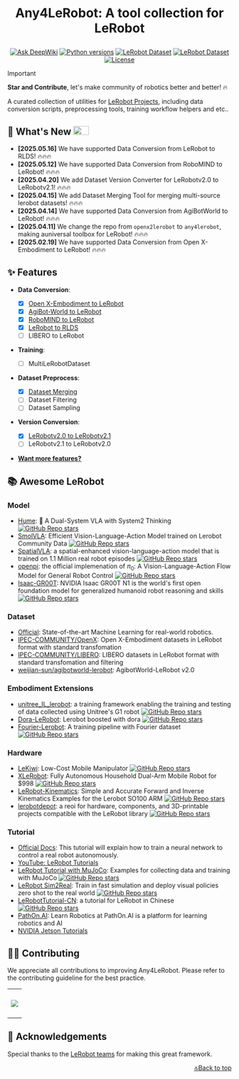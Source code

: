 <h1 align="center">
    <p>Any4LeRobot: A tool collection for LeRobot</p>
</h1>

<div align="center">

[![Ask DeepWiki](https://deepwiki.com/badge.svg)](https://deepwiki.com/Tavish9/any4lerobot)
[![Python versions](https://img.shields.io/pypi/pyversions/lerobot)](https://www.python.org/downloads/)
[![LeRobot Dataset](https://img.shields.io/badge/dynamic/json?url=https://api.github.com/repos/tavish9/any4lerobot/commits?per_page=1&query=$[0].commit.committer.date&label=LeRobot&color=blue)](https://github.com/huggingface/lerobot)
[![LeRobot Dataset](https://img.shields.io/badge/LeRobot%20Dataset-v2.1-ff69b4.svg)](https://github.com/huggingface/lerobot/pull/711)
[![License](https://img.shields.io/badge/License-MIT-green.svg)](https://opensource.org/licenses/MIT)

</div>

> [!IMPORTANT]
>
> **Star and Contribute**, let's make community of robotics better and better! 🔥

A curated collection of utilities for [LeRobot Projects](https://github.com/huggingface/lerobot), including data conversion scripts, preprocessing tools, training workflow helpers and etc..

## 🚀 What's New <a><img width="35" height="20" src="https://user-images.githubusercontent.com/12782558/212848161-5e783dd6-11e8-4fe0-bbba-39ffb77730be.png"></a>

- **\[2025.05.16\]** We have supported Data Conversion from LeRobot to RLDS! 🔥🔥🔥
- **\[2025.05.12\]** We have supported Data Conversion from RoboMIND to LeRobot! 🔥🔥🔥
- **\[2025.04.20\]** We add Dataset Version Converter for LeRobotv2.0 to LeRobotv2.1! 🔥🔥🔥
- **\[2025.04.15\]** We add Dataset Merging Tool for merging multi-source lerobot datasets! 🔥🔥🔥
- **\[2025.04.14\]** We have supported Data Conversion from AgiBotWorld to LeRobot! 🔥🔥🔥
- **\[2025.04.11\]** We change the repo from `openx2lerobot` to `any4lerobot`, making a ​​universal toolbox for LeRobot​​! 🔥🔥🔥
- **\[2025.02.19\]** We have supported Data Conversion from Open X-Embodiment to LeRobot! 🔥🔥🔥

## ✨ Features

- ​**​Data Conversion​**​:

  - [x] [Open X-Embodiment to LeRobot](./openx2lerobot/README.md)
  - [x] [AgiBot-World to LeRobot](./agibot2lerobot/README.md)
  - [x] [RoboMIND to LeRobot](./robomind2lerobot/README.md)
  - [x] [LeRobot to RLDS](./lerobot2rlds/README.md)
  - [ ] LIBERO to LeRobot

- **Training**:

  - [ ] MultiLeRobotDataset

- **Dataset Preprocess**:

  - [x] [Dataset Merging](./dataset_merging/README.md)
  - [ ] Dataset Filtering
  - [ ] Dataset Sampling

- ​**Version Conversion​**​:

  - [x] [LeRobotv2.0 to LeRobotv2.1](./ds_version_convert/README.md)
  - [ ] LeRobotv2.1 to LeRobotv2.0

- [**Want more features?**](https://github.com/Tavish9/any4lerobot/issues/new?template=feature-request.yml)

## 📚 Awesome LeRobot

### Model
- [Hume](https://hume-vla.github.io): 🦾 A Dual-System VLA with System2 Thinking [<img alt="GitHub Repo stars" src="https://img.shields.io/github/stars/hume-vla/hume">](https://github.com/hume-vla/hume)
- [SmolVLA](https://huggingface.co/blog/smolvla): Efficient Vision-Language-Action Model trained on Lerobot Community Data [<img alt="GitHub Repo stars" src="https://img.shields.io/github/stars/huggingface/lerobot">](https://github.com/huggingface/lerobot)
- [SpatialVLA](https://spatialvla.github.io/): a spatial-enhanced vision-language-action model that is trained on 1.1 Million real robot episodes [<img alt="GitHub Repo stars" src="https://img.shields.io/github/stars/SpatialVLA/SpatialVLA">](https://github.com/SpatialVLA/SpatialVLA)
- [openpi](https://www.physicalintelligence.company/blog/pi0): the official implemenation of $π_0$: A Vision-Language-Action Flow Model for General Robot Control [<img alt="GitHub Repo stars" src="https://img.shields.io/github/stars/Physical-Intelligence/openpi">](https://github.com/Physical-Intelligence/openpi)
- [Isaac-GR00T](https://developer.nvidia.com/isaac/gr00t): NVIDIA Isaac GR00T N1 is the world's first open foundation model for generalized humanoid robot reasoning and skills [<img alt="GitHub Repo stars" src="https://img.shields.io/github/stars/NVIDIA/Isaac-GR00T">](https://github.com/NVIDIA/Isaac-GR00T)

### Dataset

- [Official](https://huggingface.co/lerobot): State-of-the-art Machine Learning for real-world robotics.
- [IPEC-COMMUNITY/OpenX](https://huggingface.co/collections/IPEC-COMMUNITY/openx-lerobot-67c29b2ee5911f17dbea635e): Open X-Embodiment datasets in LeRobot format with standard transfomation
- [IPEC-COMMUNITY/LIBERO](https://huggingface.co/collections/IPEC-COMMUNITY/libero-benchmark-dataset-684837af28d465aa8b043950): LIBERO datasets in LeRobot format with standard transfomation and filtering
- [weijian-sun/agibotworld-lerobot](https://huggingface.co/datasets/weijian-sun/agibotworld-lerobot): AgibotWorld-LeRobot v2.0

### Embodiment Extensions

- [unitree_IL_lerobot](https://github.com/unitreerobotics/unitree_IL_lerobot): a training framework enabling the training and testing of data collected using Unitree's G1 robot [<img alt="GitHub Repo stars" src="https://img.shields.io/github/stars/unitreerobotics/unitree_IL_lerobot">](https://github.com/unitreerobotics/unitree_IL_lerobot)
- [Dora-LeRobot](https://github.com/dora-rs/dora-lerobot): Lerobot boosted with dora [<img alt="GitHub Repo stars" src="https://img.shields.io/github/stars/dora-rs/dora-lerobot">](https://github.com/dora-rs/dora-lerobot)
- [Fourier-Lerobot](https://github.com/FFTAI/fourier-lerobot): A training pipeline with Fourier dataset [<img alt="GitHub Repo stars" src="https://img.shields.io/github/stars/FFTAI/fourier-lerobot">](https://github.com/FFTAI/fourier-lerobot)

### Hardware

- [LeKiwi](https://github.com/SIGRobotics-UIUC/LeKiwi): Low-Cost Mobile Manipulator [<img alt="GitHub Repo stars" src="https://img.shields.io/github/stars/SIGRobotics-UIUC/LeKiwi">](https://github.com/SIGRobotics-UIUC/LeKiwi)
- [XLeRobot](https://github.com/Vector-Wangel/XLeRobot): Fully Autonomous Household Dual-Arm Mobile Robot for $998 [<img alt="GitHub Repo stars" src="https://img.shields.io/github/stars/Vector-Wangel/XLeRobot">](https://github.com/Vector-Wangel/XLeRobot)
- [LeRobot-Kinematics](https://github.com/box2ai-robotics/lerobot-kinematics): Simple and Accurate Forward and Inverse Kinematics Examples for the Lerobot SO100 ARM [<img alt="GitHub Repo stars" src="https://img.shields.io/github/stars/box2ai-robotics/lerobot-kinematics">](https://github.com/box2ai-robotics/lerobot-kinematics)
- [lerobotdepot](https://github.com/maximilienroberti/lerobotdepot): a reoi for hardware, components, and 3D-printable projects compatible with the LeRobot library [<img alt="GitHub Repo stars" src="https://img.shields.io/github/stars/maximilienroberti/lerobotdepot">](https://github.com/maximilienroberti/lerobotdepot)

### Tutorial

- [Official Docs](https://huggingface.co/docs/lerobot/en/getting_started_real_world_robot): This tutorial will explain how to train a neural network to control a real robot autonomously.
- [YouTube: LeRobot Tutorials](https://www.youtube.com/playlist?list=PLo2EIpI_JMQu5zrDHe4NchRyumF2ynaUN)
- [LeRobot Tutorial with MuJoCo](https://github.com/jeongeun980906/lerobot-mujoco-tutorial): Examples for collecting data and training with MuJoCo [<img alt="GitHub Repo stars" src="https://img.shields.io/github/stars/jeongeun980906/lerobot-mujoco-tutorial">](https://github.com/jeongeun980906/lerobot-mujoco-tutorial)
- [LeRobot Sim2Real](https://github.com/StoneT2000/lerobot-sim2real): Train in fast simulation and deploy visual policies zero shot to the real world [<img alt="GitHub Repo stars" src="https://img.shields.io/github/stars/StoneT2000/lerobot-sim2real">](https://github.com/StoneT2000/lerobot-sim2real)
- [LeRobotTutorial-CN](https://github.com/CSCSX/LeRobotTutorial-CN): a tutorial for LeRobot in Chinese [<img alt="GitHub Repo stars" src="https://img.shields.io/github/stars/CSCSX/LeRobotTutorial-CN">](https://github.com/CSCSX/LeRobotTutorial-CN)
- [PathOn.AI](https://learn-robotics.pathon.ai/): Learn Robotics at PathOn.AI is a platform for learning robotics and AI
- [NVIDIA Jetson Tutorials](https://www.jetson-ai-lab.com/lerobot.html)

## 👷‍♂️ Contributing

We appreciate all contributions to improving Any4LeRobot. Please refer to the contributing guideline for the best practice.

<a href="https://github.com/Tavish9/any4lerobot/graphs/contributors" target="_blank">
  <table>
    <tr>
      <th colspan="2">
        <br><img src="https://contrib.rocks/image?repo=tavish9/any4lerobot"><br><br>
      </th>
    </tr>
  </table>
</a>

## 🤝 Acknowledgements

Special thanks to the [LeRobot teams](https://github.com/huggingface/lerobot) for making this great framework.

<p align="right"><a href="#top">🔝Back to top</a></p>
